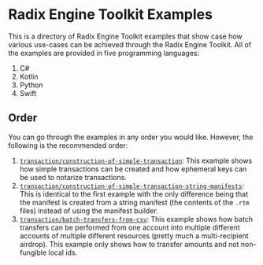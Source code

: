 # Radix Engine Toolkit Examples

This is a directory of Radix Engine Toolkit examples that show case how various use-cases can be achieved through the Radix Engine Toolkit. All of the examples are provided in five programming languages:

1. C#
2. Kotlin
3. Python
4. Swift

## Order

You can go through the examples in any order you would like. However, the following is the recommended order:

1. [`transaction/construction-of-simple-transaction`](./examples/transactions/construction-of-simple-transaction): This example shows how simple transactions can be created and how ephemeral keys can be used to notarize transactions.
1. [`transaction/construction-of-simple-transaction-string-manifests`](./examples/transactions/construction-of-simple-transaction-string-manifests/): This is identical to the first example with the only difference being that the manifest is created from a string manifest (the contents of the `.rtm` files) instead of using the manifest builder.
1. [`transaction/batch-transfers-from-csv`](./examples/transactions/batch-transfers-from-csv): This example shows how batch transfers can be performed from one account into multiple different accounts of multiple different resources (pretty much a multi-recipient airdrop). This example only shows how to transfer amounts and not non-fungible local ids.
